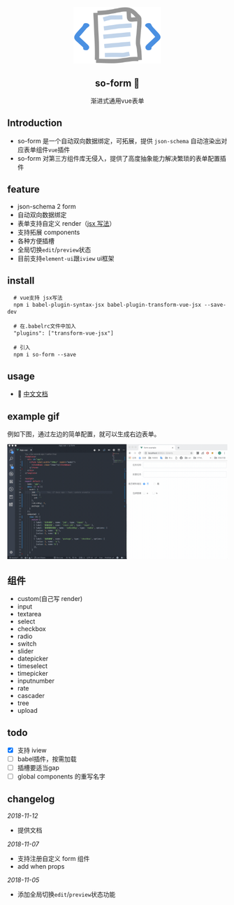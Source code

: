 <p align="center" style="text-align: center;"><img width="200" src="./docs/.vuepress/public/logo.png"></p>
<h2 style="text-align: center;" align="center">so-form 📰</h2>
<p align="center" style="text-align: center;">渐进式通用vue表单</p>

## Introduction

- so-form 是一个自动双向数据绑定，可拓展，提供 `json-schema` 自动渲染出对应表单组件`vue`插件
- so-form 对第三方组件库无侵入，提供了高度抽象能力解决繁琐的表单配置插件

## feature

- json-schema 2 form
- 自动双向数据绑定
- 表单支持自定义 render（[jsx 写法](https://cn.vuejs.org/v2/guide/render-function.html#JSX)）
- 支持拓展 components
- 各种方便插槽
- 全局切换`edit`/`preview`状态
- 目前支持`element-ui`跟`iview` ui框架

## install

```shell
  # vue支持 jsx写法
  npm i babel-plugin-syntax-jsx babel-plugin-transform-vue-jsx --save-dev

  # 在.babelrc文件中加入
  "plugins": ["transform-vue-jsx"]

  # 引入
  npm i so-form --save

```

## usage
- 📘 [中文文档](https://ws456999.github.io/so-form/)


## example gif

例如下图，通过左边的简单配置，就可以生成右边表单。

![example](./static/basic.gif)

## 组件

- custom(自己写 render)
- input
- textarea
- select
- checkbox
- radio
- switch
- slider
- datepicker
- timeselect
- timepicker
- inputnumber
- rate
- cascader
- tree
- upload

## todo

- [x] 支持 iview
- [ ] babel插件，按需加载
- [ ] 插槽要适当gap
- [ ] global components 的重写名字

## changelog

_2018-11-12_

- 提供文档

_2018-11-07_

- 支持注册自定义 form 组件
- add when props

_2018-11-05_

- 添加全局切换`edit`/`preview`状态功能
